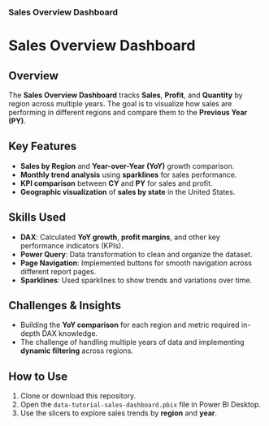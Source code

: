 ### Sales Overview Dashboard


# Sales Overview Dashboard

## Overview  
The **Sales Overview Dashboard** tracks **Sales**, **Profit**, and **Quantity** by region across multiple years. The goal is to visualize how sales are performing in different regions and compare them to the **Previous Year (PY)**.

## Key Features  
- **Sales by Region** and **Year-over-Year (YoY)** growth comparison.
- **Monthly trend analysis** using **sparklines** for sales performance.
- **KPI comparison** between **CY** and **PY** for sales and profit.
- **Geographic visualization** of **sales by state** in the United States.

## Skills Used  
- **DAX**: Calculated **YoY growth**, **profit margins**, and other key performance indicators (KPIs).
- **Power Query**: Data transformation to clean and organize the dataset.
- **Page Navigation**: Implemented buttons for smooth navigation across different report pages.
- **Sparklines**: Used sparklines to show trends and variations over time.

## Challenges & Insights  
- Building the **YoY comparison** for each region and metric required in-depth DAX knowledge.
- The challenge of handling multiple years of data and implementing **dynamic filtering** across regions.

## How to Use  
1. Clone or download this repository.
2. Open the `data-tutorial-sales-dashboard.pbix` file in Power BI Desktop.
3. Use the slicers to explore sales trends by **region** and **year**.
